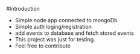 #Introduction
- Simple node app connected to mongoDb
- Simple auth loging/registration
- add events to database and fetch stored events
- This project was just for testing.
- Feel free to contribute
